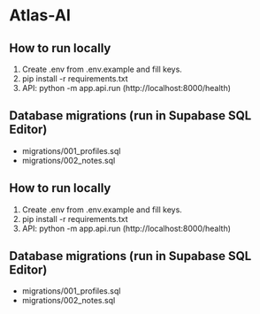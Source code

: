 # Atlas-AI

## How to run locally
1) Create .env from .env.example and fill keys.
2) pip install -r requirements.txt
3) API: python -m app.api.run  (http://localhost:8000/health)

## Database migrations (run in Supabase SQL Editor)
- migrations/001_profiles.sql
- migrations/002_notes.sql

## How to run locally
1) Create .env from .env.example and fill keys.
2) pip install -r requirements.txt
3) API: python -m app.api.run  (http://localhost:8000/health)

## Database migrations (run in Supabase SQL Editor)
- migrations/001_profiles.sql
- migrations/002_notes.sql
